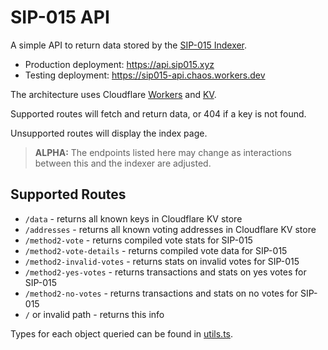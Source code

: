 # SIP-015 API

A simple API to return data stored by the [SIP-015 Indexer](https://github.com/whoabuddy/sip015-indexer).

- Production deployment: https://api.sip015.xyz
- Testing deployment: https://sip015-api.chaos.workers.dev

The architecture uses Cloudflare [Workers](https://developers.cloudflare.com/workers/) and [KV](https://developers.cloudflare.com/workers/runtime-apis/kv/).

Supported routes will fetch and return data, or 404 if a key is not found.

Unsupported routes will display the index page.

> **ALPHA:** The endpoints listed here may change as interactions between this and the indexer are adjusted.

## Supported Routes

- `/data` - returns all known keys in Cloudflare KV store
- `/addresses` - returns all known voting addresses in Cloudflare KV store
- `/method2-vote` - returns compiled vote stats for SIP-015
- `/method2-vote-details` - returns compiled vote data for SIP-015
- `/method2-invalid-votes` - returns stats on invalid votes for SIP-015
- `/method2-yes-votes` - returns transactions and stats on yes votes for SIP-015
- `/method2-no-votes` - returns transactions and stats on no votes for SIP-015
- `/` or invalid path - returns this info

Types for each object queried can be found in [utils.ts](./src/utils.ts).
